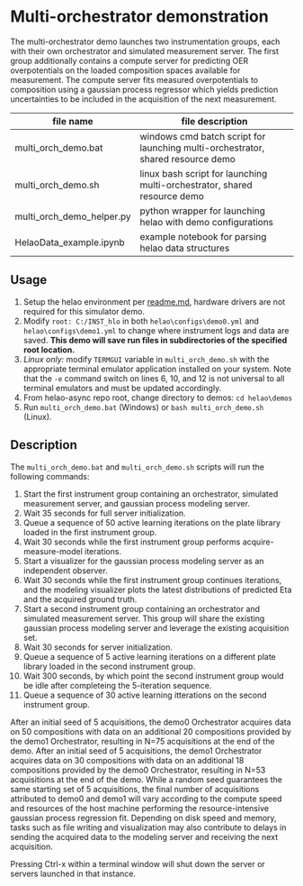 # Multi-orchestrator demonstration

The multi-orchestrator demo launches two instrumentation groups, each with their own orchestrator and simulated measurement server. The first group additionally contains a compute server for predicting OER overpotentials on the loaded composition spaces available for measurement. The compute server fits measured overpotentials to composition using a gaussian process regressor which yields prediction uncertainties to be included in the acquisition of the next measurement.

| file name                 | file description                                                                |
| ------------------------- | ------------------------------------------------------------------------------- |
| multi_orch_demo.bat       | windows cmd batch script for launching multi-orchestrator, shared resource demo |
| multi_orch_demo.sh        | linux bash script for launching multi-orchestrator, shared resource demo        |
| multi_orch_demo_helper.py | python wrapper for launching helao with demo configurations                     |
| HelaoData_example.ipynb   | example notebook for parsing helao data structures                              |

## Usage
1. Setup the helao environment per [readme.md](../../readme.md), hardware drivers are not required for this simulator demo.
2. Modify `root: C:/INST_hlo` in both `helao\configs\demo0.yml` and `helao\configs\demo1.yml` to change where instrument logs and data are saved. **This demo will save run files in subdirectories of the specified root location.**
3. *Linux only:* modify `TERMGUI` variable in `multi_orch_demo.sh` with the appropriate terminal emulator application installed on your system. Note that the `-e` command switch on lines 6, 10, and 12 is not universal to all terminal emulators and must be updated accordingly.
4. From helao-async repo root, change directory to demos: ```cd helao\demos```
5. Run ```multi_orch_demo.bat``` (Windows) or ```bash multi_orch_demo.sh``` (Linux).

## Description
The `multi_orch_demo.bat` and `multi_orch_demo.sh` scripts will run the following commands:
1. Start the first instrument group containing an orchestrator, simulated measurement server, and gaussian process modeling server.
2. Wait 35 seconds for full server initialization.
3. Queue a sequence of 50 active learning iterations on the plate library loaded in the first instrument group.
4. Wait 30 seconds while the first instrument group performs acquire-measure-model iterations.
5. Start a visualizer for the gaussian process modeling server as an independent observer.
6. Wait 30 seconds while the first instrument group continues iterations, and the modeling visualizer plots the latest distributions of predicted Eta and the acquired ground truth.
7. Start a second instrument group containing an orchestrator and simulated measurement server. This group will share the existing gaussian process modeling server and leverage the existing acquisition set.
8. Wait 30 seconds for server initialization.
9. Queue a sequence of 5 active learning iterations on a different plate library loaded in the second instrument group.
10. Wait 300 seconds, by which point the second instrument group would be idle after completeing the 5-iteration sequence.
11. Queue a sequence of 30 active learning itterations on the second instrument group.

After an initial seed of 5 acquisitions, the demo0 Orchestrator acquires data on 50 compositions with data on an additional 20 compositions provided by the demo1 Orchestrator, resulting in N=75 acquisitions at the end of the demo. After an initial seed of 5 acquisitions, the demo1 Orchestrator acquires data on 30 compositions with data on an additional 18 compositions provided by the demo0 Orchestrator, resulting in N=53 acquisitions at the end of the demo. While a random seed guarantees the same starting set of 5 acquisitions, the final number of acquisitions attributed to demo0 and demo1 will vary according to the compute speed and resources of the host machine performing the resource-intensive gaussian process regression fit. Depending on disk speed and memory, tasks such as file writing and visualization may also contribute to delays in sending the acquired data to the modeling server and receiving the next acquisition.

Pressing Ctrl-x within a terminal window will shut down the server or servers launched in that instance.

